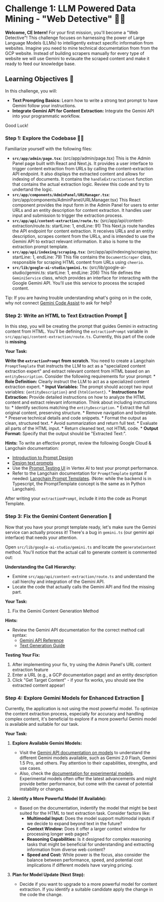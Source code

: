  # Challenge 1: LLM Powered Data Mining - "Web Detective" 🕵️‍♀️

**Welcome, CE Intern!** For your first mission, you'll become a "Web Detective"! This challenge focuses on harnessing the power of Large Language Models (LLMs) to intelligently extract specific information from websites. Imagine you need to mine technical documentation from from the GCP website. Instead of building scrapers manually for every type of website we will use Gemini to evlauate the scraped content and make it ready to feed our knowledge base.

## Learning Objectives 🎯

In this challenge, you will:

*   **Text Prompting Basics:** Learn how to write a strong text prompt to have Gemini follow your instructions.
*   **Integrate Gemini API for Content Extraction:** Integrate the Gemini API into your programmatic workflow.

Good Luck!

### Step 1: Explore the Codebase 🕵️‍♀️

Familiarize yourself with the following files:
*   **`src/app/admin/page.tsx`**: (src/app/admin/page.tsx) This is the Admin Panel page built with React and Next.js. It provides a user interface to trigger content extraction from URLs by calling the content-extraction API endpoint. It also displays the extracted content and allows for indexing of documents. It contains the `handleExtractContent` function that contains the actual extraction logic. Review this code and try to undertand the logic.
*   **`src/app/components/AdminPanel/URLManager.tsx`**: (src/app/components/AdminPanel/URLManager.tsx) This React component provides the input form in the Admin Panel for users to enter URLs and an entity description for content extraction. It handles user input and submission to trigger the extraction process.
*   **`src/app/api/content-extraction/route.ts`**: (src/app/api/content-extraction/route.ts: startLine: 1, endLine: 91) This Next.js route handles the API endpoint for content extraction. It receives URLs and an entity description, scrapes content from the URLs, and is intended to use the Gemini API to extract relevant information. It also is home to the extraction prompt template.
*   **`src/app/api/indexing/scraping.tsx`**: (src/app/api/indexing/scraping.tsx: startLine: 1, endLine: 79) This file contains the `DocumentScraper` class, responsible for scraping HTML content from URLs using `cheerio`.
*   **`src/lib/google-ai-studio/gemini.ts`**: (src/lib/google-ai-studio/gemini.ts: startLine: 1, endLine: 206) This file defines the `GeminiService` class, which provides an interface for interacting with the Google Gemini API. You'll use this service to process the scraped content.

Tip: If you are having trouble understanding what's going on in the code, why not connect [Gemini Code Assist](https://cloud.google.com/products/gemini/code-assist?hl=en) to ask for help?


### Step 2: Write an HTML to Text Extraction Prompt 📝

In this step, you will be creating the prompt that guides Gemini in extracting content from HTML.  You'll be defining the `extractionPrompt` variable in  `src/app/api/content-extraction/route.ts`. Currently, this part of the code is **missing**.

**Your Task:**

**Write the `extractionPrompt` from scratch.** You need to create a Langchain `PromptTemplate` that instructs the LLM to act as a "specialized content extraction expert" and extract relevant content from HTML based on an `entityDescription`.  Consider the following requirements for your prompt:
    *   **Role Definition:** Clearly instruct the LLM to act as a specialized content extraction expert.
    *   **Input Variables:**  The prompt should accept two input variables: `{entityDescription}` and `{htmlContent}`.
    *   **Instructions for Extraction:** Provide detailed instructions on how to analyze the HTML content and extract relevant information.  Think about including instructions to:
        *   Identify sections matching the `entityDescription`.
        *   Extract the full original content, preserving structure.
        *   Remove navigation and boilerplate.
        *   Preserve technical details and code snippets.
        *   Format the output as clean, structured text.
        *   Avoid summarization and return full text.
        *   Evaluate all parts of the HTML input.
        *   Return cleaned text, not HTML code.
    *   **Output Format:**  Specify that the output should be "Extracted Text:".

**Hints:**
To write an effective prompt, review the following Google Cloud & Langchain documentation:
*   [Introduction to Prompt Design](https://cloud.google.com/vertex-ai/generative-ai/docs/learn/prompts/introduction-prompt-design)
*   [Design text prompts](https://cloud.google.com/vertex-ai/generative-ai/docs/text/text-prompts)
*   Use the [Prompt Testing UI](https://console.cloud.google.com/vertex-ai/studio/freeform) in Vertex AI to test your prompt performance.
*   Refer to the Langchain documentation for `PromptTemplate` syntax if needed: [Langchain Prompt Templates](https://python.langchain.com/docs/concepts/prompt_templates/). (Note: while the backend is in Typescript, the PromptTemplate concept is the same as in Python Langchain).

After writing your `extractionPrompt`, include it into the code as Prompt Template.


### Step 3: Fix the Gemini Content Generation 🔧

Now that you have your prompt template ready, let's make sure the Gemini service can actually process it! There's a bug in `gemini.ts` (our gemini api interface) that needs your attention.

Open `src/lib/google-ai-studio/gemini.ts` and locate the `generateContent` method. You'll notice that the actual call to generate content is commented out:

**Understanding the Call Hierarchy:**
- Exmine `src/app/api/content-extraction/route.ts` and understand the call hierchy and integration of the Gemini API. 
- Locate the code that actually calls the Gemini API and find the missing part.


**Your Task:**
1. Fix the Gemini Content Generation Method

**Hints:**
- Review the Gemini API documentation for the correct method call syntax:
  - [Gemini API Reference](https://ai.google.dev/gemini-api/docs/quickstart?lang=node)
  - [Text Generation Guide](https://ai.google.dev/gemini-api/docs/text-generation?lang=node)

**Testing Your Fix:**
1. After implementing your fix, try using the Admin Panel's URL content extraction feature
2. Enter a URL (e.g., a GCP documentation page) and an entity description
3. Click "Get Target Content" - if your fix works, you should see the extracted content appear!



### Step 4: Explore Gemini Models for Enhanced Extraction 🚀

Currently, the application is not using the most powerful model. To optimize the content extraction process, especially for accuracy and handling complex content, it's beneficial to explore if a more powerful Gemini model is available and suitable for our task.

**Your Task:**

1.  **Explore Available Gemini Models:**
    *   Visit the [Gemini API documentation on models](https://ai.google.dev/gemini-api/docs/models/gemini) to understand the different Gemini models available, such as Gemini 2.0 Flash, Gemini 1.5 Pro, and others. Pay attention to their capabilities, strengths, and use cases.
    *   Also, check the [documentation for experimental models](https://ai.google.dev/gemini-api/docs/models/experimental-models). Experimental models often offer the latest advancements and might provide better performance, but come with the caveat of potential instability or changes.

2.  **Identify a More Powerful Model (If Available):**
    *   Based on the documentation, indentify the model that might be best suited for the HTML to text extraction task. Consider factors like:
        *   **Multimodal Input:** Does the model support multimodal inputs if we decide to expand beyond text in the future?
        *   **Context Window:** Does it offer a larger context window for processing longer web pages?
        *   **Reasoning Capabilities:** Is it designed for complex reasoning tasks that might be beneficial for understanding and extracting information from diverse web content?
        *   **Speed and Cost:** While power is the focus, also consider the balance between performance, speed, and potential cost implications if different models have varying pricing.

3.  **Plan for Model Update (Next Step):**
    *   Decide if you want to upgrade to a more powerful model for content extraction. If you identify a suitable candidate apply the change in the code the change.